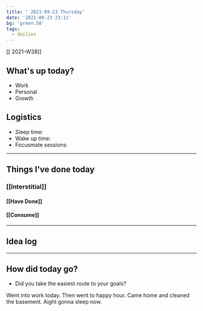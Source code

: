 ```yaml
---
title: ' 2021-09-23 Thursday'
date: '2021-09-23 23:11'
bg: 'green.50' 
tags:
  - dailies
---
```


[[ 2021-W38]]
## What's up today?
- Work
- Personal
- Growth

## Logistics
- Sleep time:
- Wake up time:
- Focusmate sessions: 

___________________________
## Things I've done today

### [[Interstitial]]

#### [[Have Done]]

#### [[Consume]]

___________________________

## Idea log

___________________________
## How did today go?
- Did you take the easiest route to your goals?

Went into work today. Then went to happy hour. Came home and cleaned the basement. Aight gonna sleep now.